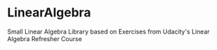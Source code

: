 # LinearAlgebra
Small Linear Algebra Library based on Exercises from Udacity's Linear Algebra Refresher Course
